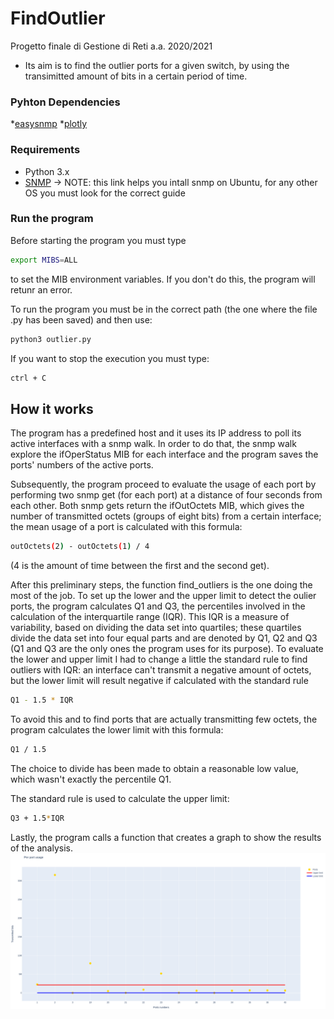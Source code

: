 # FindOutlier
Progetto finale di Gestione di Reti a.a. 2020/2021

* Its aim is to find the outlier ports for a given switch, by using the transimitted amount of bits in a certain period of time.

### Pyhton Dependencies
*[easysnmp](https://pypi.org/project/easysnmp/)
*[plotly](https://plotly.com/python/getting-started/)

### Requirements
* Python 3.x
* [SNMP](https://martinsblog.dk/linux-how-do-i-enable-snmp-on-ubuntu/) -> NOTE: this link helps you intall snmp on Ubuntu, for any other OS you must look for the correct guide

### Run the program
Before starting the program you must type
```bash
export MIBS=ALL
```
to set the MIB environment variables. If you don't do this, the program will retunr an error.

To run the program you must be in the correct path (the one where the file .py has been saved) and then use:
```bash
python3 outlier.py
```

If you want to stop the execution you must type:
```bash
ctrl + C
```

## How it works
The program has a predefined host and it uses its IP address to poll its active interfaces with a snmp walk. In order to do that, the snmp walk explore the ifOperStatus MIB for each interface and the program saves the ports' numbers of the active ports. 

Subsequently, the program proceed to evaluate the usage of each port by performing two snmp get (for each port) at a distance of four seconds from each other. Both snmp gets return the ifOutOctets MIB, which gives the number of transmitted octets (groups of eight bits) from a certain interface; the mean usage of a port is calculated with this formula:
```bash 
outOctets(2) - outOctets(1) / 4 
```
(4 is the amount of time between the first and the second get).

After this preliminary steps, the function find_outliers is the one doing the most of the job. To set up the lower and the upper limit to detect the oulier ports, the program calculates Q1 and Q3, the percentiles involved in the calculation of the interquartile range (IQR). This IQR is a measure of variability, based on dividing the data set into quartiles; these quartiles divide the data set into four equal parts and are denoted by Q1, Q2 and Q3 (Q1 and Q3 are the only ones the program uses for its purpose).
To evaluate the lower and upper limit I had to change a little the standard rule to find outliers with IQR: an interface can't transmit a negative amount of octets, but the lower limit will result negative if calculated with the standard rule
```bash
Q1 - 1.5 * IQR
```
To avoid this and to find ports that are actually transmitting few octets, the program calculates the lower limit with this formula:
```bash 
Q1 / 1.5
```

The choice to divide has been made to obtain a reasonable low value, which wasn't exactly the percentile Q1.

The standard rule is used to calculate the upper limit:
```bash
Q3 + 1.5*IQR
```

Lastly, the program calls a function that creates a graph to show the results of the analysis.
![](Images/Graph.png)
